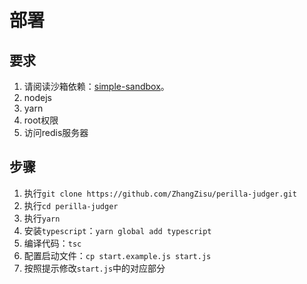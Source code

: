# 部署

## 要求
1. 请阅读沙箱依赖：[simple-sandbox](https://github.com/t123yh/simple-sandbox#prerequisites)。
2. nodejs
3. yarn
4. root权限
5. 访问redis服务器

## 步骤
1. 执行`git clone https://github.com/ZhangZisu/perilla-judger.git`
2. 执行`cd perilla-judger`
3. 执行`yarn`
4. 安装`typescript`：`yarn global add typescript`
5. 编译代码：`tsc`
6. 配置启动文件：`cp start.example.js start.js`
7. 按照提示修改`start.js`中的对应部分

